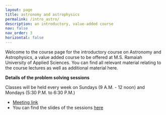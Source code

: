 ```yaml
---
layout: page
title: astronomy and astrophysics
permalink: /intro_astro/
description: an introductory, value-added course
nav: false
nav_order: 3
horizontal: false
---
```


Welcome to the course page for the introductory course on Astronomy and Astrophysics, a value added course to be offered at M.S. Ramaiah University of Applied Sciences. You can find all relevant material relating to the course lectures as well as additional material here.

**Details of the problem solving sessions** 

Classes will be held every week on Sundays (9 A.M. - 12 noon) and Mondays (5:30 P.M. to 6:30 P.M.)
- [Meeting link](https://teams.microsoft.com/l/meetup-join/19%3ameeting_YTM2NjM1YTktMDVhYi00NGI2LWFjNGQtZWNhNDU2OGUxZmE3%40thread.v2/0?context=%7b%22Tid%22%3a%226f15cd97-f6a7-41e3-b2c5-ad4193976476%22%2c%22Oid%22%3a%22f3af64ba-04ba-4ac4-977d-615509cd407c%22%7d) 
- You can find the slides of the sessions [here](https://drive.google.com/drive/folders/1Lg98yXapqK3O8TNOrfY9x8RzkeHQE6EE)
